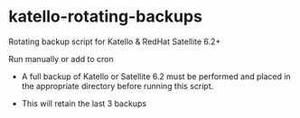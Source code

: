 # katello-rotating-backups
Rotating backup script for Katello &amp; RedHat Satellite 6.2+

Run manually or add to cron

* A full backup of Katello or Satellite 6.2 must be performed and placed in the appropriate directory before running this script. 

* This will retain the last 3 backups
